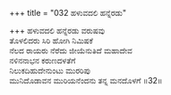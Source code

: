 +++
title = "032 ಹಳುವದಲಿ ಹನ್ನೆರಡು"

+++
ಹಳುವದಲಿ ಹನ್ನೆರಡು ವರುಷವು   
ತೊಳಲಿದರು ಸಿರಿ ಹೋಗಿ ನಿಮಿಷಕೆ   
ನೆಲದ ರಾಯರು ನೆರೆದು ಜೀಯೆನುತಿದೆ ಮಹಾದೇವ   
ನಳಿನನಾಭನ ಕರುಣದಳತೆಗೆ   
ನಿಲುಕದಿಹುದೇನುಂಟು ಮುರರಿಪು   
ಮುನಿದೊಡಾವನ ಮುರಿಯನೆಂದನು ತನ್ನ ಮನದೊಳಗೆ   ॥32॥